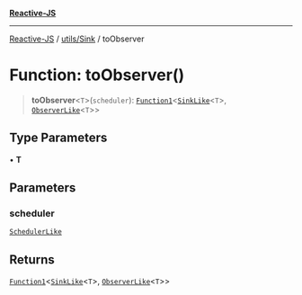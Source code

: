 [**Reactive-JS**](../../../README.md)

***

[Reactive-JS](../../../README.md) / [utils/Sink](../README.md) / toObserver

# Function: toObserver()

> **toObserver**\<`T`\>(`scheduler`): [`Function1`](../../../functions/type-aliases/Function1.md)\<[`SinkLike`](../../interfaces/SinkLike.md)\<`T`\>, [`ObserverLike`](../../interfaces/ObserverLike.md)\<`T`\>\>

## Type Parameters

• **T**

## Parameters

### scheduler

[`SchedulerLike`](../../interfaces/SchedulerLike.md)

## Returns

[`Function1`](../../../functions/type-aliases/Function1.md)\<[`SinkLike`](../../interfaces/SinkLike.md)\<`T`\>, [`ObserverLike`](../../interfaces/ObserverLike.md)\<`T`\>\>
